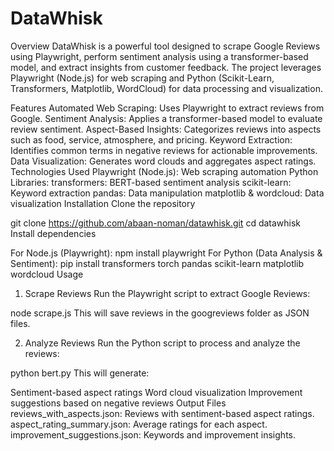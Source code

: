 # DataWhisk
Overview
DataWhisk is a powerful tool designed to scrape Google Reviews using Playwright, perform sentiment analysis using a transformer-based model, and extract insights from customer feedback. The project leverages Playwright (Node.js) for web scraping and Python (Scikit-Learn, Transformers, Matplotlib, WordCloud) for data processing and visualization.

Features
Automated Web Scraping: Uses Playwright to extract reviews from Google.
Sentiment Analysis: Applies a transformer-based model to evaluate review sentiment.
Aspect-Based Insights: Categorizes reviews into aspects such as food, service, atmosphere, and pricing.
Keyword Extraction: Identifies common terms in negative reviews for actionable improvements.
Data Visualization: Generates word clouds and aggregates aspect ratings.
Technologies Used
Playwright (Node.js): Web scraping automation
Python Libraries:
transformers: BERT-based sentiment analysis
scikit-learn: Keyword extraction
pandas: Data manipulation
matplotlib & wordcloud: Data visualization
Installation
Clone the repository

git clone https://github.com/abaan-noman/datawhisk.git
cd datawhisk
Install dependencies

For Node.js (Playwright):
npm install playwright
For Python (Data Analysis & Sentiment):
pip install transformers torch pandas scikit-learn matplotlib wordcloud
Usage
1. Scrape Reviews
Run the Playwright script to extract Google Reviews:

node scrape.js
This will save reviews in the googreviews folder as JSON files.

2. Analyze Reviews
Run the Python script to process and analyze the reviews:

python bert.py
This will generate:

Sentiment-based aspect ratings
Word cloud visualization
Improvement suggestions based on negative reviews
Output Files
reviews_with_aspects.json: Reviews with sentiment-based aspect ratings.
aspect_rating_summary.json: Average ratings for each aspect.
improvement_suggestions.json: Keywords and improvement insights.
